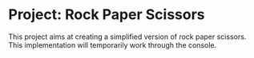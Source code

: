 # Project: Rock Paper Scissors

This project aims at creating a simplified version of rock paper scissors. This implementation will temporarily work through the console.